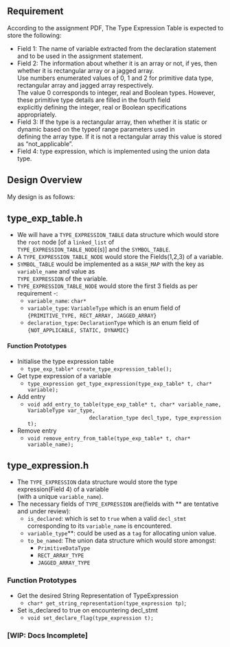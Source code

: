 ## Requirement
According to the assignment PDF, The Type Expression Table is expected to store the following:
 + Field 1: The name of variable extracted from the declaration statement and to be used in the
assignment statement.
 + Field 2: The information about whether it is an array or not, if yes, then whether it is rectangular
array or a jagged array.  
Use numbers enumerated values of 0, 1 and 2 for primitive data type, rectangular array and jagged array respectively.  
The value 0 corresponds to integer, real and Boolean types. However, these primitive type details are filled in the fourth field  
explicitly defining the integer, real or Boolean specifications appropriately.
 + Field 3: If the type is a rectangular array, then whether it is static or dynamic based on the typeof range parameters used in  
defining the array type. If it is not a rectangular array this value is stored as “not_applicable”.
 + Field 4: type expression, which is implemented using the union data type.

## Design Overview
My design is as follows:

## type_exp_table.h
 + We will have a `TYPE_EXPRESSION_TABLE` data structure which would store the `root` node [of a `linked_list` of   
 `TYPE_EXPRESSION_TABLE_NODE`(s)] and the `SYMBOL_TABLE`.
 + A `TYPE_EXPRESSION_TABLE_NODE` would store the Fields(1,2,3) of a variable.
 + `SYMBOL_TABLE` would be implemented as a `HASH_MAP` with the key as `variable_name` and value as  
 `TYPE_EXPRESSION` of the variable.
 + `TYPE_EXPRESSION_TABLE_NODE` would store the first 3 fields as per requirement -:  
     * `variable_name`: `char*`
     * `variable_type`: `VariableType` which is an enum field of `{PRIMITIVE_TYPE, RECT_ARRAY, JAGGED_ARRAY}`
     * `declaration_type`: `DeclarationType` which is an enum field of `{NOT_APPLICABLE, STATIC, DYNAMIC}`

 #### Function Prototypes
 * Initialise the type expression table
     + `type_exp_table* create_type_expression_table();`
 * Get type expression of a variable
     + `type_expression get_type_expression(type_exp_table* t, char* variable);`
 * Add entry
     + `void add_entry_to_table(type_exp_table* t, char* variable_name, VariableType var_type,`  
    `                    declaration_type decl_type, type_expression t);`
 * Remove entry
     + `void remove_entry_from_table(type_exp_table* t, char* variable_name);`

## type_expression.h
 + The `TYPE_EXPRESSION` data structure would store the type expression(Field 4) of a variable  
  (with a unique `variable_name`).
 + The necessary fields of `TYPE_EXPRESSION` are(fields with ** are tentative and under review):
     * `is_declared`: which is set to `true` when a valid `decl_stmt` corresponding to its `variable_name` is encountered.
     * `variable_type`**: could be used as a `tag` for allocating union value.
     * `to_be_named`: The union data structure which would store amongst:  
         + `PrimitiveDataType`
         + `RECT_ARRAY_TYPE`
         + `JAGGED_ARRAY_TYPE`
 ### Function Prototypes
 * Get the desired String Representation of TypeExpression
     + `char* get_string_representation(type_expression tp)`;
 * Set is_declared to true on encountering decl_stmt
     + `void set_declare_flag(type_expression t);`

### [WIP: Docs Incomplete]